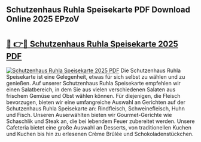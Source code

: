 ## Schutzenhaus Ruhla Speisekarte PDF Download Online 2025 EPzoV

# <h2><a href="http://gc9t1pa.nevu.top/?p=Schutzenhaus+Ruhla+Speisekarte">🔗 👉🔴 Schutzenhaus Ruhla Speisekarte 2025 PDF</a></h2>

[![Schutzenhaus Ruhla Speisekarte 2025 PDF](https://i.imgur.com/dBaPXMq.png)](http://gc9t1pa.nevu.top/?p=Schutzenhaus+Ruhla+Speisekarte)
Die Schutzenhaus Ruhla Speisekarte ist eine Gelegenheit, etwas für sich selbst zu wählen und zu genießen. Auf unserer Schutzenhaus Ruhla Speisekarte empfehlen wir einen Salatbereich, in dem Sie aus vielen verschiedenen Salaten aus frischem Gemüse und Obst wählen können. Für diejenigen, die Fleisch bevorzugen, bieten wir eine umfangreiche Auswahl an Gerichten auf der Schutzenhaus Ruhla Speisekarte an: Rindfleisch, Schweinefleisch, Huhn und Fisch. Unseren Auserwählten bieten wir Gourmet-Gerichte wie Schaschlik und Steak an, die bei lebendem Feuer zubereitet werden. Unsere Cafeteria bietet eine große Auswahl an Desserts, von traditionellen Kuchen und Kuchen bis hin zu erlesenen Crème Brûlée und Schokoladenstückchen.
